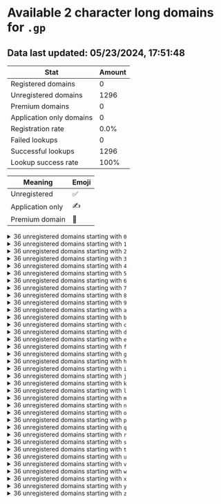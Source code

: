 # Available 2 character long domains for `.gp`

## Data last updated: 05/23/2024, 17:51:48

|Stat|Amount|
|--|--|
|Registered domains|0|
|Unregistered domains|1296|
|Premium domains|0|
|Application only domains|0|
|Registration rate|0.0%|
|Failed lookups|0|
|Successful lookups|1296|
|Lookup success rate|100%|


|Meaning|Emoji|
|--|--|
|Unregistered|:white_check_mark:|
|Application only|:writing_hand:|
|Premium domain|:gem:|

<details>
<summary>36 unregistered domains starting with <bold><code>0</code></bold></summary>

|Type|Domain|
|--|--|
|:white_check_mark:|`00.gp`|
|:white_check_mark:|`01.gp`|
|:white_check_mark:|`02.gp`|
|:white_check_mark:|`03.gp`|
|:white_check_mark:|`04.gp`|
|:white_check_mark:|`05.gp`|
|:white_check_mark:|`06.gp`|
|:white_check_mark:|`07.gp`|
|:white_check_mark:|`08.gp`|
|:white_check_mark:|`09.gp`|
|:white_check_mark:|`0a.gp`|
|:white_check_mark:|`0b.gp`|
|:white_check_mark:|`0c.gp`|
|:white_check_mark:|`0d.gp`|
|:white_check_mark:|`0e.gp`|
|:white_check_mark:|`0f.gp`|
|:white_check_mark:|`0g.gp`|
|:white_check_mark:|`0h.gp`|
|:white_check_mark:|`0i.gp`|
|:white_check_mark:|`0j.gp`|
|:white_check_mark:|`0k.gp`|
|:white_check_mark:|`0l.gp`|
|:white_check_mark:|`0m.gp`|
|:white_check_mark:|`0n.gp`|
|:white_check_mark:|`0o.gp`|
|:white_check_mark:|`0p.gp`|
|:white_check_mark:|`0q.gp`|
|:white_check_mark:|`0r.gp`|
|:white_check_mark:|`0s.gp`|
|:white_check_mark:|`0t.gp`|
|:white_check_mark:|`0u.gp`|
|:white_check_mark:|`0v.gp`|
|:white_check_mark:|`0w.gp`|
|:white_check_mark:|`0x.gp`|
|:white_check_mark:|`0y.gp`|
|:white_check_mark:|`0z.gp`|
</details>
<details>
<summary>36 unregistered domains starting with <bold><code>1</code></bold></summary>

|Type|Domain|
|--|--|
|:white_check_mark:|`10.gp`|
|:white_check_mark:|`11.gp`|
|:white_check_mark:|`12.gp`|
|:white_check_mark:|`13.gp`|
|:white_check_mark:|`14.gp`|
|:white_check_mark:|`15.gp`|
|:white_check_mark:|`16.gp`|
|:white_check_mark:|`17.gp`|
|:white_check_mark:|`18.gp`|
|:white_check_mark:|`19.gp`|
|:white_check_mark:|`1a.gp`|
|:white_check_mark:|`1b.gp`|
|:white_check_mark:|`1c.gp`|
|:white_check_mark:|`1d.gp`|
|:white_check_mark:|`1e.gp`|
|:white_check_mark:|`1f.gp`|
|:white_check_mark:|`1g.gp`|
|:white_check_mark:|`1h.gp`|
|:white_check_mark:|`1i.gp`|
|:white_check_mark:|`1j.gp`|
|:white_check_mark:|`1k.gp`|
|:white_check_mark:|`1l.gp`|
|:white_check_mark:|`1m.gp`|
|:white_check_mark:|`1n.gp`|
|:white_check_mark:|`1o.gp`|
|:white_check_mark:|`1p.gp`|
|:white_check_mark:|`1q.gp`|
|:white_check_mark:|`1r.gp`|
|:white_check_mark:|`1s.gp`|
|:white_check_mark:|`1t.gp`|
|:white_check_mark:|`1u.gp`|
|:white_check_mark:|`1v.gp`|
|:white_check_mark:|`1w.gp`|
|:white_check_mark:|`1x.gp`|
|:white_check_mark:|`1y.gp`|
|:white_check_mark:|`1z.gp`|
</details>
<details>
<summary>36 unregistered domains starting with <bold><code>2</code></bold></summary>

|Type|Domain|
|--|--|
|:white_check_mark:|`20.gp`|
|:white_check_mark:|`21.gp`|
|:white_check_mark:|`22.gp`|
|:white_check_mark:|`23.gp`|
|:white_check_mark:|`24.gp`|
|:white_check_mark:|`25.gp`|
|:white_check_mark:|`26.gp`|
|:white_check_mark:|`27.gp`|
|:white_check_mark:|`28.gp`|
|:white_check_mark:|`29.gp`|
|:white_check_mark:|`2a.gp`|
|:white_check_mark:|`2b.gp`|
|:white_check_mark:|`2c.gp`|
|:white_check_mark:|`2d.gp`|
|:white_check_mark:|`2e.gp`|
|:white_check_mark:|`2f.gp`|
|:white_check_mark:|`2g.gp`|
|:white_check_mark:|`2h.gp`|
|:white_check_mark:|`2i.gp`|
|:white_check_mark:|`2j.gp`|
|:white_check_mark:|`2k.gp`|
|:white_check_mark:|`2l.gp`|
|:white_check_mark:|`2m.gp`|
|:white_check_mark:|`2n.gp`|
|:white_check_mark:|`2o.gp`|
|:white_check_mark:|`2p.gp`|
|:white_check_mark:|`2q.gp`|
|:white_check_mark:|`2r.gp`|
|:white_check_mark:|`2s.gp`|
|:white_check_mark:|`2t.gp`|
|:white_check_mark:|`2u.gp`|
|:white_check_mark:|`2v.gp`|
|:white_check_mark:|`2w.gp`|
|:white_check_mark:|`2x.gp`|
|:white_check_mark:|`2y.gp`|
|:white_check_mark:|`2z.gp`|
</details>
<details>
<summary>36 unregistered domains starting with <bold><code>3</code></bold></summary>

|Type|Domain|
|--|--|
|:white_check_mark:|`30.gp`|
|:white_check_mark:|`31.gp`|
|:white_check_mark:|`32.gp`|
|:white_check_mark:|`33.gp`|
|:white_check_mark:|`34.gp`|
|:white_check_mark:|`35.gp`|
|:white_check_mark:|`36.gp`|
|:white_check_mark:|`37.gp`|
|:white_check_mark:|`38.gp`|
|:white_check_mark:|`39.gp`|
|:white_check_mark:|`3a.gp`|
|:white_check_mark:|`3b.gp`|
|:white_check_mark:|`3c.gp`|
|:white_check_mark:|`3d.gp`|
|:white_check_mark:|`3e.gp`|
|:white_check_mark:|`3f.gp`|
|:white_check_mark:|`3g.gp`|
|:white_check_mark:|`3h.gp`|
|:white_check_mark:|`3i.gp`|
|:white_check_mark:|`3j.gp`|
|:white_check_mark:|`3k.gp`|
|:white_check_mark:|`3l.gp`|
|:white_check_mark:|`3m.gp`|
|:white_check_mark:|`3n.gp`|
|:white_check_mark:|`3o.gp`|
|:white_check_mark:|`3p.gp`|
|:white_check_mark:|`3q.gp`|
|:white_check_mark:|`3r.gp`|
|:white_check_mark:|`3s.gp`|
|:white_check_mark:|`3t.gp`|
|:white_check_mark:|`3u.gp`|
|:white_check_mark:|`3v.gp`|
|:white_check_mark:|`3w.gp`|
|:white_check_mark:|`3x.gp`|
|:white_check_mark:|`3y.gp`|
|:white_check_mark:|`3z.gp`|
</details>
<details>
<summary>36 unregistered domains starting with <bold><code>4</code></bold></summary>

|Type|Domain|
|--|--|
|:white_check_mark:|`40.gp`|
|:white_check_mark:|`41.gp`|
|:white_check_mark:|`42.gp`|
|:white_check_mark:|`43.gp`|
|:white_check_mark:|`44.gp`|
|:white_check_mark:|`45.gp`|
|:white_check_mark:|`46.gp`|
|:white_check_mark:|`47.gp`|
|:white_check_mark:|`48.gp`|
|:white_check_mark:|`49.gp`|
|:white_check_mark:|`4a.gp`|
|:white_check_mark:|`4b.gp`|
|:white_check_mark:|`4c.gp`|
|:white_check_mark:|`4d.gp`|
|:white_check_mark:|`4e.gp`|
|:white_check_mark:|`4f.gp`|
|:white_check_mark:|`4g.gp`|
|:white_check_mark:|`4h.gp`|
|:white_check_mark:|`4i.gp`|
|:white_check_mark:|`4j.gp`|
|:white_check_mark:|`4k.gp`|
|:white_check_mark:|`4l.gp`|
|:white_check_mark:|`4m.gp`|
|:white_check_mark:|`4n.gp`|
|:white_check_mark:|`4o.gp`|
|:white_check_mark:|`4p.gp`|
|:white_check_mark:|`4q.gp`|
|:white_check_mark:|`4r.gp`|
|:white_check_mark:|`4s.gp`|
|:white_check_mark:|`4t.gp`|
|:white_check_mark:|`4u.gp`|
|:white_check_mark:|`4v.gp`|
|:white_check_mark:|`4w.gp`|
|:white_check_mark:|`4x.gp`|
|:white_check_mark:|`4y.gp`|
|:white_check_mark:|`4z.gp`|
</details>
<details>
<summary>36 unregistered domains starting with <bold><code>5</code></bold></summary>

|Type|Domain|
|--|--|
|:white_check_mark:|`50.gp`|
|:white_check_mark:|`51.gp`|
|:white_check_mark:|`52.gp`|
|:white_check_mark:|`53.gp`|
|:white_check_mark:|`54.gp`|
|:white_check_mark:|`55.gp`|
|:white_check_mark:|`56.gp`|
|:white_check_mark:|`57.gp`|
|:white_check_mark:|`58.gp`|
|:white_check_mark:|`59.gp`|
|:white_check_mark:|`5a.gp`|
|:white_check_mark:|`5b.gp`|
|:white_check_mark:|`5c.gp`|
|:white_check_mark:|`5d.gp`|
|:white_check_mark:|`5e.gp`|
|:white_check_mark:|`5f.gp`|
|:white_check_mark:|`5g.gp`|
|:white_check_mark:|`5h.gp`|
|:white_check_mark:|`5i.gp`|
|:white_check_mark:|`5j.gp`|
|:white_check_mark:|`5k.gp`|
|:white_check_mark:|`5l.gp`|
|:white_check_mark:|`5m.gp`|
|:white_check_mark:|`5n.gp`|
|:white_check_mark:|`5o.gp`|
|:white_check_mark:|`5p.gp`|
|:white_check_mark:|`5q.gp`|
|:white_check_mark:|`5r.gp`|
|:white_check_mark:|`5s.gp`|
|:white_check_mark:|`5t.gp`|
|:white_check_mark:|`5u.gp`|
|:white_check_mark:|`5v.gp`|
|:white_check_mark:|`5w.gp`|
|:white_check_mark:|`5x.gp`|
|:white_check_mark:|`5y.gp`|
|:white_check_mark:|`5z.gp`|
</details>
<details>
<summary>36 unregistered domains starting with <bold><code>6</code></bold></summary>

|Type|Domain|
|--|--|
|:white_check_mark:|`60.gp`|
|:white_check_mark:|`61.gp`|
|:white_check_mark:|`62.gp`|
|:white_check_mark:|`63.gp`|
|:white_check_mark:|`64.gp`|
|:white_check_mark:|`65.gp`|
|:white_check_mark:|`66.gp`|
|:white_check_mark:|`67.gp`|
|:white_check_mark:|`68.gp`|
|:white_check_mark:|`69.gp`|
|:white_check_mark:|`6a.gp`|
|:white_check_mark:|`6b.gp`|
|:white_check_mark:|`6c.gp`|
|:white_check_mark:|`6d.gp`|
|:white_check_mark:|`6e.gp`|
|:white_check_mark:|`6f.gp`|
|:white_check_mark:|`6g.gp`|
|:white_check_mark:|`6h.gp`|
|:white_check_mark:|`6i.gp`|
|:white_check_mark:|`6j.gp`|
|:white_check_mark:|`6k.gp`|
|:white_check_mark:|`6l.gp`|
|:white_check_mark:|`6m.gp`|
|:white_check_mark:|`6n.gp`|
|:white_check_mark:|`6o.gp`|
|:white_check_mark:|`6p.gp`|
|:white_check_mark:|`6q.gp`|
|:white_check_mark:|`6r.gp`|
|:white_check_mark:|`6s.gp`|
|:white_check_mark:|`6t.gp`|
|:white_check_mark:|`6u.gp`|
|:white_check_mark:|`6v.gp`|
|:white_check_mark:|`6w.gp`|
|:white_check_mark:|`6x.gp`|
|:white_check_mark:|`6y.gp`|
|:white_check_mark:|`6z.gp`|
</details>
<details>
<summary>36 unregistered domains starting with <bold><code>7</code></bold></summary>

|Type|Domain|
|--|--|
|:white_check_mark:|`70.gp`|
|:white_check_mark:|`71.gp`|
|:white_check_mark:|`72.gp`|
|:white_check_mark:|`73.gp`|
|:white_check_mark:|`74.gp`|
|:white_check_mark:|`75.gp`|
|:white_check_mark:|`76.gp`|
|:white_check_mark:|`77.gp`|
|:white_check_mark:|`78.gp`|
|:white_check_mark:|`79.gp`|
|:white_check_mark:|`7a.gp`|
|:white_check_mark:|`7b.gp`|
|:white_check_mark:|`7c.gp`|
|:white_check_mark:|`7d.gp`|
|:white_check_mark:|`7e.gp`|
|:white_check_mark:|`7f.gp`|
|:white_check_mark:|`7g.gp`|
|:white_check_mark:|`7h.gp`|
|:white_check_mark:|`7i.gp`|
|:white_check_mark:|`7j.gp`|
|:white_check_mark:|`7k.gp`|
|:white_check_mark:|`7l.gp`|
|:white_check_mark:|`7m.gp`|
|:white_check_mark:|`7n.gp`|
|:white_check_mark:|`7o.gp`|
|:white_check_mark:|`7p.gp`|
|:white_check_mark:|`7q.gp`|
|:white_check_mark:|`7r.gp`|
|:white_check_mark:|`7s.gp`|
|:white_check_mark:|`7t.gp`|
|:white_check_mark:|`7u.gp`|
|:white_check_mark:|`7v.gp`|
|:white_check_mark:|`7w.gp`|
|:white_check_mark:|`7x.gp`|
|:white_check_mark:|`7y.gp`|
|:white_check_mark:|`7z.gp`|
</details>
<details>
<summary>36 unregistered domains starting with <bold><code>8</code></bold></summary>

|Type|Domain|
|--|--|
|:white_check_mark:|`80.gp`|
|:white_check_mark:|`81.gp`|
|:white_check_mark:|`82.gp`|
|:white_check_mark:|`83.gp`|
|:white_check_mark:|`84.gp`|
|:white_check_mark:|`85.gp`|
|:white_check_mark:|`86.gp`|
|:white_check_mark:|`87.gp`|
|:white_check_mark:|`88.gp`|
|:white_check_mark:|`89.gp`|
|:white_check_mark:|`8a.gp`|
|:white_check_mark:|`8b.gp`|
|:white_check_mark:|`8c.gp`|
|:white_check_mark:|`8d.gp`|
|:white_check_mark:|`8e.gp`|
|:white_check_mark:|`8f.gp`|
|:white_check_mark:|`8g.gp`|
|:white_check_mark:|`8h.gp`|
|:white_check_mark:|`8i.gp`|
|:white_check_mark:|`8j.gp`|
|:white_check_mark:|`8k.gp`|
|:white_check_mark:|`8l.gp`|
|:white_check_mark:|`8m.gp`|
|:white_check_mark:|`8n.gp`|
|:white_check_mark:|`8o.gp`|
|:white_check_mark:|`8p.gp`|
|:white_check_mark:|`8q.gp`|
|:white_check_mark:|`8r.gp`|
|:white_check_mark:|`8s.gp`|
|:white_check_mark:|`8t.gp`|
|:white_check_mark:|`8u.gp`|
|:white_check_mark:|`8v.gp`|
|:white_check_mark:|`8w.gp`|
|:white_check_mark:|`8x.gp`|
|:white_check_mark:|`8y.gp`|
|:white_check_mark:|`8z.gp`|
</details>
<details>
<summary>36 unregistered domains starting with <bold><code>9</code></bold></summary>

|Type|Domain|
|--|--|
|:white_check_mark:|`90.gp`|
|:white_check_mark:|`91.gp`|
|:white_check_mark:|`92.gp`|
|:white_check_mark:|`93.gp`|
|:white_check_mark:|`94.gp`|
|:white_check_mark:|`95.gp`|
|:white_check_mark:|`96.gp`|
|:white_check_mark:|`97.gp`|
|:white_check_mark:|`98.gp`|
|:white_check_mark:|`99.gp`|
|:white_check_mark:|`9a.gp`|
|:white_check_mark:|`9b.gp`|
|:white_check_mark:|`9c.gp`|
|:white_check_mark:|`9d.gp`|
|:white_check_mark:|`9e.gp`|
|:white_check_mark:|`9f.gp`|
|:white_check_mark:|`9g.gp`|
|:white_check_mark:|`9h.gp`|
|:white_check_mark:|`9i.gp`|
|:white_check_mark:|`9j.gp`|
|:white_check_mark:|`9k.gp`|
|:white_check_mark:|`9l.gp`|
|:white_check_mark:|`9m.gp`|
|:white_check_mark:|`9n.gp`|
|:white_check_mark:|`9o.gp`|
|:white_check_mark:|`9p.gp`|
|:white_check_mark:|`9q.gp`|
|:white_check_mark:|`9r.gp`|
|:white_check_mark:|`9s.gp`|
|:white_check_mark:|`9t.gp`|
|:white_check_mark:|`9u.gp`|
|:white_check_mark:|`9v.gp`|
|:white_check_mark:|`9w.gp`|
|:white_check_mark:|`9x.gp`|
|:white_check_mark:|`9y.gp`|
|:white_check_mark:|`9z.gp`|
</details>
<details>
<summary>36 unregistered domains starting with <bold><code>a</code></bold></summary>

|Type|Domain|
|--|--|
|:white_check_mark:|`a0.gp`|
|:white_check_mark:|`a1.gp`|
|:white_check_mark:|`a2.gp`|
|:white_check_mark:|`a3.gp`|
|:white_check_mark:|`a4.gp`|
|:white_check_mark:|`a5.gp`|
|:white_check_mark:|`a6.gp`|
|:white_check_mark:|`a7.gp`|
|:white_check_mark:|`a8.gp`|
|:white_check_mark:|`a9.gp`|
|:white_check_mark:|`aa.gp`|
|:white_check_mark:|`ab.gp`|
|:white_check_mark:|`ac.gp`|
|:white_check_mark:|`ad.gp`|
|:white_check_mark:|`ae.gp`|
|:white_check_mark:|`af.gp`|
|:white_check_mark:|`ag.gp`|
|:white_check_mark:|`ah.gp`|
|:white_check_mark:|`ai.gp`|
|:white_check_mark:|`aj.gp`|
|:white_check_mark:|`ak.gp`|
|:white_check_mark:|`al.gp`|
|:white_check_mark:|`am.gp`|
|:white_check_mark:|`an.gp`|
|:white_check_mark:|`ao.gp`|
|:white_check_mark:|`ap.gp`|
|:white_check_mark:|`aq.gp`|
|:white_check_mark:|`ar.gp`|
|:white_check_mark:|`as.gp`|
|:white_check_mark:|`at.gp`|
|:white_check_mark:|`au.gp`|
|:white_check_mark:|`av.gp`|
|:white_check_mark:|`aw.gp`|
|:white_check_mark:|`ax.gp`|
|:white_check_mark:|`ay.gp`|
|:white_check_mark:|`az.gp`|
</details>
<details>
<summary>36 unregistered domains starting with <bold><code>b</code></bold></summary>

|Type|Domain|
|--|--|
|:white_check_mark:|`b0.gp`|
|:white_check_mark:|`b1.gp`|
|:white_check_mark:|`b2.gp`|
|:white_check_mark:|`b3.gp`|
|:white_check_mark:|`b4.gp`|
|:white_check_mark:|`b5.gp`|
|:white_check_mark:|`b6.gp`|
|:white_check_mark:|`b7.gp`|
|:white_check_mark:|`b8.gp`|
|:white_check_mark:|`b9.gp`|
|:white_check_mark:|`ba.gp`|
|:white_check_mark:|`bb.gp`|
|:white_check_mark:|`bc.gp`|
|:white_check_mark:|`bd.gp`|
|:white_check_mark:|`be.gp`|
|:white_check_mark:|`bf.gp`|
|:white_check_mark:|`bg.gp`|
|:white_check_mark:|`bh.gp`|
|:white_check_mark:|`bi.gp`|
|:white_check_mark:|`bj.gp`|
|:white_check_mark:|`bk.gp`|
|:white_check_mark:|`bl.gp`|
|:white_check_mark:|`bm.gp`|
|:white_check_mark:|`bn.gp`|
|:white_check_mark:|`bo.gp`|
|:white_check_mark:|`bp.gp`|
|:white_check_mark:|`bq.gp`|
|:white_check_mark:|`br.gp`|
|:white_check_mark:|`bs.gp`|
|:white_check_mark:|`bt.gp`|
|:white_check_mark:|`bu.gp`|
|:white_check_mark:|`bv.gp`|
|:white_check_mark:|`bw.gp`|
|:white_check_mark:|`bx.gp`|
|:white_check_mark:|`by.gp`|
|:white_check_mark:|`bz.gp`|
</details>
<details>
<summary>36 unregistered domains starting with <bold><code>c</code></bold></summary>

|Type|Domain|
|--|--|
|:white_check_mark:|`c0.gp`|
|:white_check_mark:|`c1.gp`|
|:white_check_mark:|`c2.gp`|
|:white_check_mark:|`c3.gp`|
|:white_check_mark:|`c4.gp`|
|:white_check_mark:|`c5.gp`|
|:white_check_mark:|`c6.gp`|
|:white_check_mark:|`c7.gp`|
|:white_check_mark:|`c8.gp`|
|:white_check_mark:|`c9.gp`|
|:white_check_mark:|`ca.gp`|
|:white_check_mark:|`cb.gp`|
|:white_check_mark:|`cc.gp`|
|:white_check_mark:|`cd.gp`|
|:white_check_mark:|`ce.gp`|
|:white_check_mark:|`cf.gp`|
|:white_check_mark:|`cg.gp`|
|:white_check_mark:|`ch.gp`|
|:white_check_mark:|`ci.gp`|
|:white_check_mark:|`cj.gp`|
|:white_check_mark:|`ck.gp`|
|:white_check_mark:|`cl.gp`|
|:white_check_mark:|`cm.gp`|
|:white_check_mark:|`cn.gp`|
|:white_check_mark:|`co.gp`|
|:white_check_mark:|`cp.gp`|
|:white_check_mark:|`cq.gp`|
|:white_check_mark:|`cr.gp`|
|:white_check_mark:|`cs.gp`|
|:white_check_mark:|`ct.gp`|
|:white_check_mark:|`cu.gp`|
|:white_check_mark:|`cv.gp`|
|:white_check_mark:|`cw.gp`|
|:white_check_mark:|`cx.gp`|
|:white_check_mark:|`cy.gp`|
|:white_check_mark:|`cz.gp`|
</details>
<details>
<summary>36 unregistered domains starting with <bold><code>d</code></bold></summary>

|Type|Domain|
|--|--|
|:white_check_mark:|`d0.gp`|
|:white_check_mark:|`d1.gp`|
|:white_check_mark:|`d2.gp`|
|:white_check_mark:|`d3.gp`|
|:white_check_mark:|`d4.gp`|
|:white_check_mark:|`d5.gp`|
|:white_check_mark:|`d6.gp`|
|:white_check_mark:|`d7.gp`|
|:white_check_mark:|`d8.gp`|
|:white_check_mark:|`d9.gp`|
|:white_check_mark:|`da.gp`|
|:white_check_mark:|`db.gp`|
|:white_check_mark:|`dc.gp`|
|:white_check_mark:|`dd.gp`|
|:white_check_mark:|`de.gp`|
|:white_check_mark:|`df.gp`|
|:white_check_mark:|`dg.gp`|
|:white_check_mark:|`dh.gp`|
|:white_check_mark:|`di.gp`|
|:white_check_mark:|`dj.gp`|
|:white_check_mark:|`dk.gp`|
|:white_check_mark:|`dl.gp`|
|:white_check_mark:|`dm.gp`|
|:white_check_mark:|`dn.gp`|
|:white_check_mark:|`do.gp`|
|:white_check_mark:|`dp.gp`|
|:white_check_mark:|`dq.gp`|
|:white_check_mark:|`dr.gp`|
|:white_check_mark:|`ds.gp`|
|:white_check_mark:|`dt.gp`|
|:white_check_mark:|`du.gp`|
|:white_check_mark:|`dv.gp`|
|:white_check_mark:|`dw.gp`|
|:white_check_mark:|`dx.gp`|
|:white_check_mark:|`dy.gp`|
|:white_check_mark:|`dz.gp`|
</details>
<details>
<summary>36 unregistered domains starting with <bold><code>e</code></bold></summary>

|Type|Domain|
|--|--|
|:white_check_mark:|`e0.gp`|
|:white_check_mark:|`e1.gp`|
|:white_check_mark:|`e2.gp`|
|:white_check_mark:|`e3.gp`|
|:white_check_mark:|`e4.gp`|
|:white_check_mark:|`e5.gp`|
|:white_check_mark:|`e6.gp`|
|:white_check_mark:|`e7.gp`|
|:white_check_mark:|`e8.gp`|
|:white_check_mark:|`e9.gp`|
|:white_check_mark:|`ea.gp`|
|:white_check_mark:|`eb.gp`|
|:white_check_mark:|`ec.gp`|
|:white_check_mark:|`ed.gp`|
|:white_check_mark:|`ee.gp`|
|:white_check_mark:|`ef.gp`|
|:white_check_mark:|`eg.gp`|
|:white_check_mark:|`eh.gp`|
|:white_check_mark:|`ei.gp`|
|:white_check_mark:|`ej.gp`|
|:white_check_mark:|`ek.gp`|
|:white_check_mark:|`el.gp`|
|:white_check_mark:|`em.gp`|
|:white_check_mark:|`en.gp`|
|:white_check_mark:|`eo.gp`|
|:white_check_mark:|`ep.gp`|
|:white_check_mark:|`eq.gp`|
|:white_check_mark:|`er.gp`|
|:white_check_mark:|`es.gp`|
|:white_check_mark:|`et.gp`|
|:white_check_mark:|`eu.gp`|
|:white_check_mark:|`ev.gp`|
|:white_check_mark:|`ew.gp`|
|:white_check_mark:|`ex.gp`|
|:white_check_mark:|`ey.gp`|
|:white_check_mark:|`ez.gp`|
</details>
<details>
<summary>36 unregistered domains starting with <bold><code>f</code></bold></summary>

|Type|Domain|
|--|--|
|:white_check_mark:|`f0.gp`|
|:white_check_mark:|`f1.gp`|
|:white_check_mark:|`f2.gp`|
|:white_check_mark:|`f3.gp`|
|:white_check_mark:|`f4.gp`|
|:white_check_mark:|`f5.gp`|
|:white_check_mark:|`f6.gp`|
|:white_check_mark:|`f7.gp`|
|:white_check_mark:|`f8.gp`|
|:white_check_mark:|`f9.gp`|
|:white_check_mark:|`fa.gp`|
|:white_check_mark:|`fb.gp`|
|:white_check_mark:|`fc.gp`|
|:white_check_mark:|`fd.gp`|
|:white_check_mark:|`fe.gp`|
|:white_check_mark:|`ff.gp`|
|:white_check_mark:|`fg.gp`|
|:white_check_mark:|`fh.gp`|
|:white_check_mark:|`fi.gp`|
|:white_check_mark:|`fj.gp`|
|:white_check_mark:|`fk.gp`|
|:white_check_mark:|`fl.gp`|
|:white_check_mark:|`fm.gp`|
|:white_check_mark:|`fn.gp`|
|:white_check_mark:|`fo.gp`|
|:white_check_mark:|`fp.gp`|
|:white_check_mark:|`fq.gp`|
|:white_check_mark:|`fr.gp`|
|:white_check_mark:|`fs.gp`|
|:white_check_mark:|`ft.gp`|
|:white_check_mark:|`fu.gp`|
|:white_check_mark:|`fv.gp`|
|:white_check_mark:|`fw.gp`|
|:white_check_mark:|`fx.gp`|
|:white_check_mark:|`fy.gp`|
|:white_check_mark:|`fz.gp`|
</details>
<details>
<summary>36 unregistered domains starting with <bold><code>g</code></bold></summary>

|Type|Domain|
|--|--|
|:white_check_mark:|`g0.gp`|
|:white_check_mark:|`g1.gp`|
|:white_check_mark:|`g2.gp`|
|:white_check_mark:|`g3.gp`|
|:white_check_mark:|`g4.gp`|
|:white_check_mark:|`g5.gp`|
|:white_check_mark:|`g6.gp`|
|:white_check_mark:|`g7.gp`|
|:white_check_mark:|`g8.gp`|
|:white_check_mark:|`g9.gp`|
|:white_check_mark:|`ga.gp`|
|:white_check_mark:|`gb.gp`|
|:white_check_mark:|`gc.gp`|
|:white_check_mark:|`gd.gp`|
|:white_check_mark:|`ge.gp`|
|:white_check_mark:|`gf.gp`|
|:white_check_mark:|`gg.gp`|
|:white_check_mark:|`gh.gp`|
|:white_check_mark:|`gi.gp`|
|:white_check_mark:|`gj.gp`|
|:white_check_mark:|`gk.gp`|
|:white_check_mark:|`gl.gp`|
|:white_check_mark:|`gm.gp`|
|:white_check_mark:|`gn.gp`|
|:white_check_mark:|`go.gp`|
|:white_check_mark:|`gp.gp`|
|:white_check_mark:|`gq.gp`|
|:white_check_mark:|`gr.gp`|
|:white_check_mark:|`gs.gp`|
|:white_check_mark:|`gt.gp`|
|:white_check_mark:|`gu.gp`|
|:white_check_mark:|`gv.gp`|
|:white_check_mark:|`gw.gp`|
|:white_check_mark:|`gx.gp`|
|:white_check_mark:|`gy.gp`|
|:white_check_mark:|`gz.gp`|
</details>
<details>
<summary>36 unregistered domains starting with <bold><code>h</code></bold></summary>

|Type|Domain|
|--|--|
|:white_check_mark:|`h0.gp`|
|:white_check_mark:|`h1.gp`|
|:white_check_mark:|`h2.gp`|
|:white_check_mark:|`h3.gp`|
|:white_check_mark:|`h4.gp`|
|:white_check_mark:|`h5.gp`|
|:white_check_mark:|`h6.gp`|
|:white_check_mark:|`h7.gp`|
|:white_check_mark:|`h8.gp`|
|:white_check_mark:|`h9.gp`|
|:white_check_mark:|`ha.gp`|
|:white_check_mark:|`hb.gp`|
|:white_check_mark:|`hc.gp`|
|:white_check_mark:|`hd.gp`|
|:white_check_mark:|`he.gp`|
|:white_check_mark:|`hf.gp`|
|:white_check_mark:|`hg.gp`|
|:white_check_mark:|`hh.gp`|
|:white_check_mark:|`hi.gp`|
|:white_check_mark:|`hj.gp`|
|:white_check_mark:|`hk.gp`|
|:white_check_mark:|`hl.gp`|
|:white_check_mark:|`hm.gp`|
|:white_check_mark:|`hn.gp`|
|:white_check_mark:|`ho.gp`|
|:white_check_mark:|`hp.gp`|
|:white_check_mark:|`hq.gp`|
|:white_check_mark:|`hr.gp`|
|:white_check_mark:|`hs.gp`|
|:white_check_mark:|`ht.gp`|
|:white_check_mark:|`hu.gp`|
|:white_check_mark:|`hv.gp`|
|:white_check_mark:|`hw.gp`|
|:white_check_mark:|`hx.gp`|
|:white_check_mark:|`hy.gp`|
|:white_check_mark:|`hz.gp`|
</details>
<details>
<summary>36 unregistered domains starting with <bold><code>i</code></bold></summary>

|Type|Domain|
|--|--|
|:white_check_mark:|`i0.gp`|
|:white_check_mark:|`i1.gp`|
|:white_check_mark:|`i2.gp`|
|:white_check_mark:|`i3.gp`|
|:white_check_mark:|`i4.gp`|
|:white_check_mark:|`i5.gp`|
|:white_check_mark:|`i6.gp`|
|:white_check_mark:|`i7.gp`|
|:white_check_mark:|`i8.gp`|
|:white_check_mark:|`i9.gp`|
|:white_check_mark:|`ia.gp`|
|:white_check_mark:|`ib.gp`|
|:white_check_mark:|`ic.gp`|
|:white_check_mark:|`id.gp`|
|:white_check_mark:|`ie.gp`|
|:white_check_mark:|`if.gp`|
|:white_check_mark:|`ig.gp`|
|:white_check_mark:|`ih.gp`|
|:white_check_mark:|`ii.gp`|
|:white_check_mark:|`ij.gp`|
|:white_check_mark:|`ik.gp`|
|:white_check_mark:|`il.gp`|
|:white_check_mark:|`im.gp`|
|:white_check_mark:|`in.gp`|
|:white_check_mark:|`io.gp`|
|:white_check_mark:|`ip.gp`|
|:white_check_mark:|`iq.gp`|
|:white_check_mark:|`ir.gp`|
|:white_check_mark:|`is.gp`|
|:white_check_mark:|`it.gp`|
|:white_check_mark:|`iu.gp`|
|:white_check_mark:|`iv.gp`|
|:white_check_mark:|`iw.gp`|
|:white_check_mark:|`ix.gp`|
|:white_check_mark:|`iy.gp`|
|:white_check_mark:|`iz.gp`|
</details>
<details>
<summary>36 unregistered domains starting with <bold><code>j</code></bold></summary>

|Type|Domain|
|--|--|
|:white_check_mark:|`j0.gp`|
|:white_check_mark:|`j1.gp`|
|:white_check_mark:|`j2.gp`|
|:white_check_mark:|`j3.gp`|
|:white_check_mark:|`j4.gp`|
|:white_check_mark:|`j5.gp`|
|:white_check_mark:|`j6.gp`|
|:white_check_mark:|`j7.gp`|
|:white_check_mark:|`j8.gp`|
|:white_check_mark:|`j9.gp`|
|:white_check_mark:|`ja.gp`|
|:white_check_mark:|`jb.gp`|
|:white_check_mark:|`jc.gp`|
|:white_check_mark:|`jd.gp`|
|:white_check_mark:|`je.gp`|
|:white_check_mark:|`jf.gp`|
|:white_check_mark:|`jg.gp`|
|:white_check_mark:|`jh.gp`|
|:white_check_mark:|`ji.gp`|
|:white_check_mark:|`jj.gp`|
|:white_check_mark:|`jk.gp`|
|:white_check_mark:|`jl.gp`|
|:white_check_mark:|`jm.gp`|
|:white_check_mark:|`jn.gp`|
|:white_check_mark:|`jo.gp`|
|:white_check_mark:|`jp.gp`|
|:white_check_mark:|`jq.gp`|
|:white_check_mark:|`jr.gp`|
|:white_check_mark:|`js.gp`|
|:white_check_mark:|`jt.gp`|
|:white_check_mark:|`ju.gp`|
|:white_check_mark:|`jv.gp`|
|:white_check_mark:|`jw.gp`|
|:white_check_mark:|`jx.gp`|
|:white_check_mark:|`jy.gp`|
|:white_check_mark:|`jz.gp`|
</details>
<details>
<summary>36 unregistered domains starting with <bold><code>k</code></bold></summary>

|Type|Domain|
|--|--|
|:white_check_mark:|`k0.gp`|
|:white_check_mark:|`k1.gp`|
|:white_check_mark:|`k2.gp`|
|:white_check_mark:|`k3.gp`|
|:white_check_mark:|`k4.gp`|
|:white_check_mark:|`k5.gp`|
|:white_check_mark:|`k6.gp`|
|:white_check_mark:|`k7.gp`|
|:white_check_mark:|`k8.gp`|
|:white_check_mark:|`k9.gp`|
|:white_check_mark:|`ka.gp`|
|:white_check_mark:|`kb.gp`|
|:white_check_mark:|`kc.gp`|
|:white_check_mark:|`kd.gp`|
|:white_check_mark:|`ke.gp`|
|:white_check_mark:|`kf.gp`|
|:white_check_mark:|`kg.gp`|
|:white_check_mark:|`kh.gp`|
|:white_check_mark:|`ki.gp`|
|:white_check_mark:|`kj.gp`|
|:white_check_mark:|`kk.gp`|
|:white_check_mark:|`kl.gp`|
|:white_check_mark:|`km.gp`|
|:white_check_mark:|`kn.gp`|
|:white_check_mark:|`ko.gp`|
|:white_check_mark:|`kp.gp`|
|:white_check_mark:|`kq.gp`|
|:white_check_mark:|`kr.gp`|
|:white_check_mark:|`ks.gp`|
|:white_check_mark:|`kt.gp`|
|:white_check_mark:|`ku.gp`|
|:white_check_mark:|`kv.gp`|
|:white_check_mark:|`kw.gp`|
|:white_check_mark:|`kx.gp`|
|:white_check_mark:|`ky.gp`|
|:white_check_mark:|`kz.gp`|
</details>
<details>
<summary>36 unregistered domains starting with <bold><code>l</code></bold></summary>

|Type|Domain|
|--|--|
|:white_check_mark:|`l0.gp`|
|:white_check_mark:|`l1.gp`|
|:white_check_mark:|`l2.gp`|
|:white_check_mark:|`l3.gp`|
|:white_check_mark:|`l4.gp`|
|:white_check_mark:|`l5.gp`|
|:white_check_mark:|`l6.gp`|
|:white_check_mark:|`l7.gp`|
|:white_check_mark:|`l8.gp`|
|:white_check_mark:|`l9.gp`|
|:white_check_mark:|`la.gp`|
|:white_check_mark:|`lb.gp`|
|:white_check_mark:|`lc.gp`|
|:white_check_mark:|`ld.gp`|
|:white_check_mark:|`le.gp`|
|:white_check_mark:|`lf.gp`|
|:white_check_mark:|`lg.gp`|
|:white_check_mark:|`lh.gp`|
|:white_check_mark:|`li.gp`|
|:white_check_mark:|`lj.gp`|
|:white_check_mark:|`lk.gp`|
|:white_check_mark:|`ll.gp`|
|:white_check_mark:|`lm.gp`|
|:white_check_mark:|`ln.gp`|
|:white_check_mark:|`lo.gp`|
|:white_check_mark:|`lp.gp`|
|:white_check_mark:|`lq.gp`|
|:white_check_mark:|`lr.gp`|
|:white_check_mark:|`ls.gp`|
|:white_check_mark:|`lt.gp`|
|:white_check_mark:|`lu.gp`|
|:white_check_mark:|`lv.gp`|
|:white_check_mark:|`lw.gp`|
|:white_check_mark:|`lx.gp`|
|:white_check_mark:|`ly.gp`|
|:white_check_mark:|`lz.gp`|
</details>
<details>
<summary>36 unregistered domains starting with <bold><code>m</code></bold></summary>

|Type|Domain|
|--|--|
|:white_check_mark:|`m0.gp`|
|:white_check_mark:|`m1.gp`|
|:white_check_mark:|`m2.gp`|
|:white_check_mark:|`m3.gp`|
|:white_check_mark:|`m4.gp`|
|:white_check_mark:|`m5.gp`|
|:white_check_mark:|`m6.gp`|
|:white_check_mark:|`m7.gp`|
|:white_check_mark:|`m8.gp`|
|:white_check_mark:|`m9.gp`|
|:white_check_mark:|`ma.gp`|
|:white_check_mark:|`mb.gp`|
|:white_check_mark:|`mc.gp`|
|:white_check_mark:|`md.gp`|
|:white_check_mark:|`me.gp`|
|:white_check_mark:|`mf.gp`|
|:white_check_mark:|`mg.gp`|
|:white_check_mark:|`mh.gp`|
|:white_check_mark:|`mi.gp`|
|:white_check_mark:|`mj.gp`|
|:white_check_mark:|`mk.gp`|
|:white_check_mark:|`ml.gp`|
|:white_check_mark:|`mm.gp`|
|:white_check_mark:|`mn.gp`|
|:white_check_mark:|`mo.gp`|
|:white_check_mark:|`mp.gp`|
|:white_check_mark:|`mq.gp`|
|:white_check_mark:|`mr.gp`|
|:white_check_mark:|`ms.gp`|
|:white_check_mark:|`mt.gp`|
|:white_check_mark:|`mu.gp`|
|:white_check_mark:|`mv.gp`|
|:white_check_mark:|`mw.gp`|
|:white_check_mark:|`mx.gp`|
|:white_check_mark:|`my.gp`|
|:white_check_mark:|`mz.gp`|
</details>
<details>
<summary>36 unregistered domains starting with <bold><code>n</code></bold></summary>

|Type|Domain|
|--|--|
|:white_check_mark:|`n0.gp`|
|:white_check_mark:|`n1.gp`|
|:white_check_mark:|`n2.gp`|
|:white_check_mark:|`n3.gp`|
|:white_check_mark:|`n4.gp`|
|:white_check_mark:|`n5.gp`|
|:white_check_mark:|`n6.gp`|
|:white_check_mark:|`n7.gp`|
|:white_check_mark:|`n8.gp`|
|:white_check_mark:|`n9.gp`|
|:white_check_mark:|`na.gp`|
|:white_check_mark:|`nb.gp`|
|:white_check_mark:|`nc.gp`|
|:white_check_mark:|`nd.gp`|
|:white_check_mark:|`ne.gp`|
|:white_check_mark:|`nf.gp`|
|:white_check_mark:|`ng.gp`|
|:white_check_mark:|`nh.gp`|
|:white_check_mark:|`ni.gp`|
|:white_check_mark:|`nj.gp`|
|:white_check_mark:|`nk.gp`|
|:white_check_mark:|`nl.gp`|
|:white_check_mark:|`nm.gp`|
|:white_check_mark:|`nn.gp`|
|:white_check_mark:|`no.gp`|
|:white_check_mark:|`np.gp`|
|:white_check_mark:|`nq.gp`|
|:white_check_mark:|`nr.gp`|
|:white_check_mark:|`ns.gp`|
|:white_check_mark:|`nt.gp`|
|:white_check_mark:|`nu.gp`|
|:white_check_mark:|`nv.gp`|
|:white_check_mark:|`nw.gp`|
|:white_check_mark:|`nx.gp`|
|:white_check_mark:|`ny.gp`|
|:white_check_mark:|`nz.gp`|
</details>
<details>
<summary>36 unregistered domains starting with <bold><code>o</code></bold></summary>

|Type|Domain|
|--|--|
|:white_check_mark:|`o0.gp`|
|:white_check_mark:|`o1.gp`|
|:white_check_mark:|`o2.gp`|
|:white_check_mark:|`o3.gp`|
|:white_check_mark:|`o4.gp`|
|:white_check_mark:|`o5.gp`|
|:white_check_mark:|`o6.gp`|
|:white_check_mark:|`o7.gp`|
|:white_check_mark:|`o8.gp`|
|:white_check_mark:|`o9.gp`|
|:white_check_mark:|`oa.gp`|
|:white_check_mark:|`ob.gp`|
|:white_check_mark:|`oc.gp`|
|:white_check_mark:|`od.gp`|
|:white_check_mark:|`oe.gp`|
|:white_check_mark:|`of.gp`|
|:white_check_mark:|`og.gp`|
|:white_check_mark:|`oh.gp`|
|:white_check_mark:|`oi.gp`|
|:white_check_mark:|`oj.gp`|
|:white_check_mark:|`ok.gp`|
|:white_check_mark:|`ol.gp`|
|:white_check_mark:|`om.gp`|
|:white_check_mark:|`on.gp`|
|:white_check_mark:|`oo.gp`|
|:white_check_mark:|`op.gp`|
|:white_check_mark:|`oq.gp`|
|:white_check_mark:|`or.gp`|
|:white_check_mark:|`os.gp`|
|:white_check_mark:|`ot.gp`|
|:white_check_mark:|`ou.gp`|
|:white_check_mark:|`ov.gp`|
|:white_check_mark:|`ow.gp`|
|:white_check_mark:|`ox.gp`|
|:white_check_mark:|`oy.gp`|
|:white_check_mark:|`oz.gp`|
</details>
<details>
<summary>36 unregistered domains starting with <bold><code>p</code></bold></summary>

|Type|Domain|
|--|--|
|:white_check_mark:|`p0.gp`|
|:white_check_mark:|`p1.gp`|
|:white_check_mark:|`p2.gp`|
|:white_check_mark:|`p3.gp`|
|:white_check_mark:|`p4.gp`|
|:white_check_mark:|`p5.gp`|
|:white_check_mark:|`p6.gp`|
|:white_check_mark:|`p7.gp`|
|:white_check_mark:|`p8.gp`|
|:white_check_mark:|`p9.gp`|
|:white_check_mark:|`pa.gp`|
|:white_check_mark:|`pb.gp`|
|:white_check_mark:|`pc.gp`|
|:white_check_mark:|`pd.gp`|
|:white_check_mark:|`pe.gp`|
|:white_check_mark:|`pf.gp`|
|:white_check_mark:|`pg.gp`|
|:white_check_mark:|`ph.gp`|
|:white_check_mark:|`pi.gp`|
|:white_check_mark:|`pj.gp`|
|:white_check_mark:|`pk.gp`|
|:white_check_mark:|`pl.gp`|
|:white_check_mark:|`pm.gp`|
|:white_check_mark:|`pn.gp`|
|:white_check_mark:|`po.gp`|
|:white_check_mark:|`pp.gp`|
|:white_check_mark:|`pq.gp`|
|:white_check_mark:|`pr.gp`|
|:white_check_mark:|`ps.gp`|
|:white_check_mark:|`pt.gp`|
|:white_check_mark:|`pu.gp`|
|:white_check_mark:|`pv.gp`|
|:white_check_mark:|`pw.gp`|
|:white_check_mark:|`px.gp`|
|:white_check_mark:|`py.gp`|
|:white_check_mark:|`pz.gp`|
</details>
<details>
<summary>36 unregistered domains starting with <bold><code>q</code></bold></summary>

|Type|Domain|
|--|--|
|:white_check_mark:|`q0.gp`|
|:white_check_mark:|`q1.gp`|
|:white_check_mark:|`q2.gp`|
|:white_check_mark:|`q3.gp`|
|:white_check_mark:|`q4.gp`|
|:white_check_mark:|`q5.gp`|
|:white_check_mark:|`q6.gp`|
|:white_check_mark:|`q7.gp`|
|:white_check_mark:|`q8.gp`|
|:white_check_mark:|`q9.gp`|
|:white_check_mark:|`qa.gp`|
|:white_check_mark:|`qb.gp`|
|:white_check_mark:|`qc.gp`|
|:white_check_mark:|`qd.gp`|
|:white_check_mark:|`qe.gp`|
|:white_check_mark:|`qf.gp`|
|:white_check_mark:|`qg.gp`|
|:white_check_mark:|`qh.gp`|
|:white_check_mark:|`qi.gp`|
|:white_check_mark:|`qj.gp`|
|:white_check_mark:|`qk.gp`|
|:white_check_mark:|`ql.gp`|
|:white_check_mark:|`qm.gp`|
|:white_check_mark:|`qn.gp`|
|:white_check_mark:|`qo.gp`|
|:white_check_mark:|`qp.gp`|
|:white_check_mark:|`qq.gp`|
|:white_check_mark:|`qr.gp`|
|:white_check_mark:|`qs.gp`|
|:white_check_mark:|`qt.gp`|
|:white_check_mark:|`qu.gp`|
|:white_check_mark:|`qv.gp`|
|:white_check_mark:|`qw.gp`|
|:white_check_mark:|`qx.gp`|
|:white_check_mark:|`qy.gp`|
|:white_check_mark:|`qz.gp`|
</details>
<details>
<summary>36 unregistered domains starting with <bold><code>r</code></bold></summary>

|Type|Domain|
|--|--|
|:white_check_mark:|`r0.gp`|
|:white_check_mark:|`r1.gp`|
|:white_check_mark:|`r2.gp`|
|:white_check_mark:|`r3.gp`|
|:white_check_mark:|`r4.gp`|
|:white_check_mark:|`r5.gp`|
|:white_check_mark:|`r6.gp`|
|:white_check_mark:|`r7.gp`|
|:white_check_mark:|`r8.gp`|
|:white_check_mark:|`r9.gp`|
|:white_check_mark:|`ra.gp`|
|:white_check_mark:|`rb.gp`|
|:white_check_mark:|`rc.gp`|
|:white_check_mark:|`rd.gp`|
|:white_check_mark:|`re.gp`|
|:white_check_mark:|`rf.gp`|
|:white_check_mark:|`rg.gp`|
|:white_check_mark:|`rh.gp`|
|:white_check_mark:|`ri.gp`|
|:white_check_mark:|`rj.gp`|
|:white_check_mark:|`rk.gp`|
|:white_check_mark:|`rl.gp`|
|:white_check_mark:|`rm.gp`|
|:white_check_mark:|`rn.gp`|
|:white_check_mark:|`ro.gp`|
|:white_check_mark:|`rp.gp`|
|:white_check_mark:|`rq.gp`|
|:white_check_mark:|`rr.gp`|
|:white_check_mark:|`rs.gp`|
|:white_check_mark:|`rt.gp`|
|:white_check_mark:|`ru.gp`|
|:white_check_mark:|`rv.gp`|
|:white_check_mark:|`rw.gp`|
|:white_check_mark:|`rx.gp`|
|:white_check_mark:|`ry.gp`|
|:white_check_mark:|`rz.gp`|
</details>
<details>
<summary>36 unregistered domains starting with <bold><code>s</code></bold></summary>

|Type|Domain|
|--|--|
|:white_check_mark:|`s0.gp`|
|:white_check_mark:|`s1.gp`|
|:white_check_mark:|`s2.gp`|
|:white_check_mark:|`s3.gp`|
|:white_check_mark:|`s4.gp`|
|:white_check_mark:|`s5.gp`|
|:white_check_mark:|`s6.gp`|
|:white_check_mark:|`s7.gp`|
|:white_check_mark:|`s8.gp`|
|:white_check_mark:|`s9.gp`|
|:white_check_mark:|`sa.gp`|
|:white_check_mark:|`sb.gp`|
|:white_check_mark:|`sc.gp`|
|:white_check_mark:|`sd.gp`|
|:white_check_mark:|`se.gp`|
|:white_check_mark:|`sf.gp`|
|:white_check_mark:|`sg.gp`|
|:white_check_mark:|`sh.gp`|
|:white_check_mark:|`si.gp`|
|:white_check_mark:|`sj.gp`|
|:white_check_mark:|`sk.gp`|
|:white_check_mark:|`sl.gp`|
|:white_check_mark:|`sm.gp`|
|:white_check_mark:|`sn.gp`|
|:white_check_mark:|`so.gp`|
|:white_check_mark:|`sp.gp`|
|:white_check_mark:|`sq.gp`|
|:white_check_mark:|`sr.gp`|
|:white_check_mark:|`ss.gp`|
|:white_check_mark:|`st.gp`|
|:white_check_mark:|`su.gp`|
|:white_check_mark:|`sv.gp`|
|:white_check_mark:|`sw.gp`|
|:white_check_mark:|`sx.gp`|
|:white_check_mark:|`sy.gp`|
|:white_check_mark:|`sz.gp`|
</details>
<details>
<summary>36 unregistered domains starting with <bold><code>t</code></bold></summary>

|Type|Domain|
|--|--|
|:white_check_mark:|`t0.gp`|
|:white_check_mark:|`t1.gp`|
|:white_check_mark:|`t2.gp`|
|:white_check_mark:|`t3.gp`|
|:white_check_mark:|`t4.gp`|
|:white_check_mark:|`t5.gp`|
|:white_check_mark:|`t6.gp`|
|:white_check_mark:|`t7.gp`|
|:white_check_mark:|`t8.gp`|
|:white_check_mark:|`t9.gp`|
|:white_check_mark:|`ta.gp`|
|:white_check_mark:|`tb.gp`|
|:white_check_mark:|`tc.gp`|
|:white_check_mark:|`td.gp`|
|:white_check_mark:|`te.gp`|
|:white_check_mark:|`tf.gp`|
|:white_check_mark:|`tg.gp`|
|:white_check_mark:|`th.gp`|
|:white_check_mark:|`ti.gp`|
|:white_check_mark:|`tj.gp`|
|:white_check_mark:|`tk.gp`|
|:white_check_mark:|`tl.gp`|
|:white_check_mark:|`tm.gp`|
|:white_check_mark:|`tn.gp`|
|:white_check_mark:|`to.gp`|
|:white_check_mark:|`tp.gp`|
|:white_check_mark:|`tq.gp`|
|:white_check_mark:|`tr.gp`|
|:white_check_mark:|`ts.gp`|
|:white_check_mark:|`tt.gp`|
|:white_check_mark:|`tu.gp`|
|:white_check_mark:|`tv.gp`|
|:white_check_mark:|`tw.gp`|
|:white_check_mark:|`tx.gp`|
|:white_check_mark:|`ty.gp`|
|:white_check_mark:|`tz.gp`|
</details>
<details>
<summary>36 unregistered domains starting with <bold><code>u</code></bold></summary>

|Type|Domain|
|--|--|
|:white_check_mark:|`u0.gp`|
|:white_check_mark:|`u1.gp`|
|:white_check_mark:|`u2.gp`|
|:white_check_mark:|`u3.gp`|
|:white_check_mark:|`u4.gp`|
|:white_check_mark:|`u5.gp`|
|:white_check_mark:|`u6.gp`|
|:white_check_mark:|`u7.gp`|
|:white_check_mark:|`u8.gp`|
|:white_check_mark:|`u9.gp`|
|:white_check_mark:|`ua.gp`|
|:white_check_mark:|`ub.gp`|
|:white_check_mark:|`uc.gp`|
|:white_check_mark:|`ud.gp`|
|:white_check_mark:|`ue.gp`|
|:white_check_mark:|`uf.gp`|
|:white_check_mark:|`ug.gp`|
|:white_check_mark:|`uh.gp`|
|:white_check_mark:|`ui.gp`|
|:white_check_mark:|`uj.gp`|
|:white_check_mark:|`uk.gp`|
|:white_check_mark:|`ul.gp`|
|:white_check_mark:|`um.gp`|
|:white_check_mark:|`un.gp`|
|:white_check_mark:|`uo.gp`|
|:white_check_mark:|`up.gp`|
|:white_check_mark:|`uq.gp`|
|:white_check_mark:|`ur.gp`|
|:white_check_mark:|`us.gp`|
|:white_check_mark:|`ut.gp`|
|:white_check_mark:|`uu.gp`|
|:white_check_mark:|`uv.gp`|
|:white_check_mark:|`uw.gp`|
|:white_check_mark:|`ux.gp`|
|:white_check_mark:|`uy.gp`|
|:white_check_mark:|`uz.gp`|
</details>
<details>
<summary>36 unregistered domains starting with <bold><code>v</code></bold></summary>

|Type|Domain|
|--|--|
|:white_check_mark:|`v0.gp`|
|:white_check_mark:|`v1.gp`|
|:white_check_mark:|`v2.gp`|
|:white_check_mark:|`v3.gp`|
|:white_check_mark:|`v4.gp`|
|:white_check_mark:|`v5.gp`|
|:white_check_mark:|`v6.gp`|
|:white_check_mark:|`v7.gp`|
|:white_check_mark:|`v8.gp`|
|:white_check_mark:|`v9.gp`|
|:white_check_mark:|`va.gp`|
|:white_check_mark:|`vb.gp`|
|:white_check_mark:|`vc.gp`|
|:white_check_mark:|`vd.gp`|
|:white_check_mark:|`ve.gp`|
|:white_check_mark:|`vf.gp`|
|:white_check_mark:|`vg.gp`|
|:white_check_mark:|`vh.gp`|
|:white_check_mark:|`vi.gp`|
|:white_check_mark:|`vj.gp`|
|:white_check_mark:|`vk.gp`|
|:white_check_mark:|`vl.gp`|
|:white_check_mark:|`vm.gp`|
|:white_check_mark:|`vn.gp`|
|:white_check_mark:|`vo.gp`|
|:white_check_mark:|`vp.gp`|
|:white_check_mark:|`vq.gp`|
|:white_check_mark:|`vr.gp`|
|:white_check_mark:|`vs.gp`|
|:white_check_mark:|`vt.gp`|
|:white_check_mark:|`vu.gp`|
|:white_check_mark:|`vv.gp`|
|:white_check_mark:|`vw.gp`|
|:white_check_mark:|`vx.gp`|
|:white_check_mark:|`vy.gp`|
|:white_check_mark:|`vz.gp`|
</details>
<details>
<summary>36 unregistered domains starting with <bold><code>w</code></bold></summary>

|Type|Domain|
|--|--|
|:white_check_mark:|`w0.gp`|
|:white_check_mark:|`w1.gp`|
|:white_check_mark:|`w2.gp`|
|:white_check_mark:|`w3.gp`|
|:white_check_mark:|`w4.gp`|
|:white_check_mark:|`w5.gp`|
|:white_check_mark:|`w6.gp`|
|:white_check_mark:|`w7.gp`|
|:white_check_mark:|`w8.gp`|
|:white_check_mark:|`w9.gp`|
|:white_check_mark:|`wa.gp`|
|:white_check_mark:|`wb.gp`|
|:white_check_mark:|`wc.gp`|
|:white_check_mark:|`wd.gp`|
|:white_check_mark:|`we.gp`|
|:white_check_mark:|`wf.gp`|
|:white_check_mark:|`wg.gp`|
|:white_check_mark:|`wh.gp`|
|:white_check_mark:|`wi.gp`|
|:white_check_mark:|`wj.gp`|
|:white_check_mark:|`wk.gp`|
|:white_check_mark:|`wl.gp`|
|:white_check_mark:|`wm.gp`|
|:white_check_mark:|`wn.gp`|
|:white_check_mark:|`wo.gp`|
|:white_check_mark:|`wp.gp`|
|:white_check_mark:|`wq.gp`|
|:white_check_mark:|`wr.gp`|
|:white_check_mark:|`ws.gp`|
|:white_check_mark:|`wt.gp`|
|:white_check_mark:|`wu.gp`|
|:white_check_mark:|`wv.gp`|
|:white_check_mark:|`ww.gp`|
|:white_check_mark:|`wx.gp`|
|:white_check_mark:|`wy.gp`|
|:white_check_mark:|`wz.gp`|
</details>
<details>
<summary>36 unregistered domains starting with <bold><code>x</code></bold></summary>

|Type|Domain|
|--|--|
|:white_check_mark:|`x0.gp`|
|:white_check_mark:|`x1.gp`|
|:white_check_mark:|`x2.gp`|
|:white_check_mark:|`x3.gp`|
|:white_check_mark:|`x4.gp`|
|:white_check_mark:|`x5.gp`|
|:white_check_mark:|`x6.gp`|
|:white_check_mark:|`x7.gp`|
|:white_check_mark:|`x8.gp`|
|:white_check_mark:|`x9.gp`|
|:white_check_mark:|`xa.gp`|
|:white_check_mark:|`xb.gp`|
|:white_check_mark:|`xc.gp`|
|:white_check_mark:|`xd.gp`|
|:white_check_mark:|`xe.gp`|
|:white_check_mark:|`xf.gp`|
|:white_check_mark:|`xg.gp`|
|:white_check_mark:|`xh.gp`|
|:white_check_mark:|`xi.gp`|
|:white_check_mark:|`xj.gp`|
|:white_check_mark:|`xk.gp`|
|:white_check_mark:|`xl.gp`|
|:white_check_mark:|`xm.gp`|
|:white_check_mark:|`xn.gp`|
|:white_check_mark:|`xo.gp`|
|:white_check_mark:|`xp.gp`|
|:white_check_mark:|`xq.gp`|
|:white_check_mark:|`xr.gp`|
|:white_check_mark:|`xs.gp`|
|:white_check_mark:|`xt.gp`|
|:white_check_mark:|`xu.gp`|
|:white_check_mark:|`xv.gp`|
|:white_check_mark:|`xw.gp`|
|:white_check_mark:|`xx.gp`|
|:white_check_mark:|`xy.gp`|
|:white_check_mark:|`xz.gp`|
</details>
<details>
<summary>36 unregistered domains starting with <bold><code>y</code></bold></summary>

|Type|Domain|
|--|--|
|:white_check_mark:|`y0.gp`|
|:white_check_mark:|`y1.gp`|
|:white_check_mark:|`y2.gp`|
|:white_check_mark:|`y3.gp`|
|:white_check_mark:|`y4.gp`|
|:white_check_mark:|`y5.gp`|
|:white_check_mark:|`y6.gp`|
|:white_check_mark:|`y7.gp`|
|:white_check_mark:|`y8.gp`|
|:white_check_mark:|`y9.gp`|
|:white_check_mark:|`ya.gp`|
|:white_check_mark:|`yb.gp`|
|:white_check_mark:|`yc.gp`|
|:white_check_mark:|`yd.gp`|
|:white_check_mark:|`ye.gp`|
|:white_check_mark:|`yf.gp`|
|:white_check_mark:|`yg.gp`|
|:white_check_mark:|`yh.gp`|
|:white_check_mark:|`yi.gp`|
|:white_check_mark:|`yj.gp`|
|:white_check_mark:|`yk.gp`|
|:white_check_mark:|`yl.gp`|
|:white_check_mark:|`ym.gp`|
|:white_check_mark:|`yn.gp`|
|:white_check_mark:|`yo.gp`|
|:white_check_mark:|`yp.gp`|
|:white_check_mark:|`yq.gp`|
|:white_check_mark:|`yr.gp`|
|:white_check_mark:|`ys.gp`|
|:white_check_mark:|`yt.gp`|
|:white_check_mark:|`yu.gp`|
|:white_check_mark:|`yv.gp`|
|:white_check_mark:|`yw.gp`|
|:white_check_mark:|`yx.gp`|
|:white_check_mark:|`yy.gp`|
|:white_check_mark:|`yz.gp`|
</details>
<details>
<summary>36 unregistered domains starting with <bold><code>z</code></bold></summary>

|Type|Domain|
|--|--|
|:white_check_mark:|`z0.gp`|
|:white_check_mark:|`z1.gp`|
|:white_check_mark:|`z2.gp`|
|:white_check_mark:|`z3.gp`|
|:white_check_mark:|`z4.gp`|
|:white_check_mark:|`z5.gp`|
|:white_check_mark:|`z6.gp`|
|:white_check_mark:|`z7.gp`|
|:white_check_mark:|`z8.gp`|
|:white_check_mark:|`z9.gp`|
|:white_check_mark:|`za.gp`|
|:white_check_mark:|`zb.gp`|
|:white_check_mark:|`zc.gp`|
|:white_check_mark:|`zd.gp`|
|:white_check_mark:|`ze.gp`|
|:white_check_mark:|`zf.gp`|
|:white_check_mark:|`zg.gp`|
|:white_check_mark:|`zh.gp`|
|:white_check_mark:|`zi.gp`|
|:white_check_mark:|`zj.gp`|
|:white_check_mark:|`zk.gp`|
|:white_check_mark:|`zl.gp`|
|:white_check_mark:|`zm.gp`|
|:white_check_mark:|`zn.gp`|
|:white_check_mark:|`zo.gp`|
|:white_check_mark:|`zp.gp`|
|:white_check_mark:|`zq.gp`|
|:white_check_mark:|`zr.gp`|
|:white_check_mark:|`zs.gp`|
|:white_check_mark:|`zt.gp`|
|:white_check_mark:|`zu.gp`|
|:white_check_mark:|`zv.gp`|
|:white_check_mark:|`zw.gp`|
|:white_check_mark:|`zx.gp`|
|:white_check_mark:|`zy.gp`|
|:white_check_mark:|`zz.gp`|
</details>